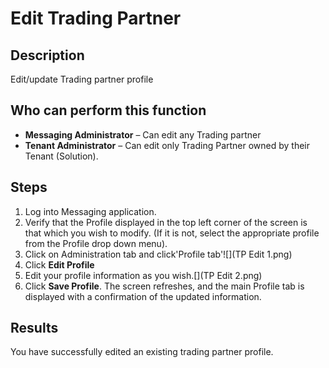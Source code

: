 # Edit Trading Partner
## Description
Edit/update Trading partner profile
## Who can perform this function
* **Messaging Administrator** – Can edit any Trading partner
* **Tenant Administrator** – Can edit only Trading Partner owned by their Tenant (Solution).

## Steps
1. Log into Messaging application.
2. Verify that the Profile displayed in the top left corner of the screen is that which you wish to modify. (If it is not, select the appropriate profile from the Profile drop down menu).
3. Click on Administration tab and click'Profile tab'![](TP Edit 1.png)
4. Click **Edit Profile**
5. Edit your profile information as you wish.[](TP Edit 2.png)
6. Click **Save Profile**. The screen refreshes, and the main Profile tab is displayed with a confirmation of the updated information.

## Results
You have successfully edited an existing trading partner profile.



